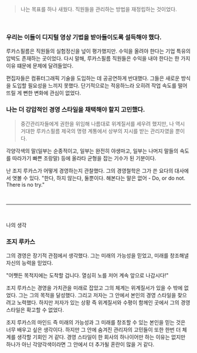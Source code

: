 > 나는 목표를 하나 새웠다.
직원들을 관리하는 방법을 재정립하는 것이었다.
 
<br>

### 우리는 이들이 디지털 영상 기법을 받아들이도록 설득해야 했다.

루카스필름은 직원들의 실험정신을 넢이 평가했지만. 수익을 올려야 한다는 기업 특유의 압박도 존재하는 곳이었다. 다시 말해, 루카스필름 직원들은 수익을 내야 한다는 한 가지 이유 떄문에 문제에 달려들었다.

편집자들은 컴퓨터그래픽 기술을 도입하는 데 공공연하게 반대했다.
그들은 새로운 방식을 도입할 필요성을 느끼지 못했다.
단기적으로는 적응하느라 오히려 작업 속도를 떨어뜨릴 게 뻔한 변화에 관심이 없었다.
<br>

### 나는 더 강압적인 경영 스타일을 채택해야 할지 고민했다.

> 중간관리자들에게 권한을 위임해 나름대로 위계질서를 세우려 했지만, 나 역시 거대한 루카스필름 제국의 명령 계통에서 상부의 지시를 받는 관리자였을 뿐이다.

각양각색의 말(일부는 순종적이고, 일부는 완전히 야생마고, 일부는 나머지 말들의 속도를 따라가기 빠쁜 조랑말) 등에 올라타 균형을 잡는 기수가 된 기분이다.

난 조지 루카스가 어떻게 경영하는지 관찰했다.
그의 경영철학은 그가 쓴 요다의 대사에서 엿볼 수 있다.
"한다, 하지 않는다, 둘뿐이다. 해본다는 말은 없어 - Do, or do not. There is no try."

<br>

___

<br>

나의 생각

### 조지 루카스

그의 경영은 장기적 관점에서 생각했다.
그는 미래의 가능성을 믿었고, 미래를 창조해낼 자신의 능력을 믿었다.

"어쨋든 목적지에는 도착할 겁니다. 열심히 노를 저어 계속 앞으로 나갑시다!"

조지 루카스는 경영을 가치관을 미래로 잡았고 그의 체계는 위계질서가 있을 수 밖에 없었다. 그는 그의 목적을 달성했다. 그리고 저자는 그 안에서 본인의 경영 스타일을 찾으려고 노력했다. 하지만 저자가 있는 상황 즉 위계질서와 수평이 함께인 곳에서 그의 경영 스타일은 확고할 수 없었다.

조지 루카스의 마인드 즉 미래의 가능성과 그 미래를 창조할 수 있는 본인을 믿는 것은 너무 배우고 싶은 생각이다. 하지만 그 안에 숨겨진 관리자의 고민들이 또한 한번 더 체계를 생각할 기회인 거 같다. 경영 스타일이 한 회사의 하나이어만 하는 이유는 없지만 하나가 아닌 각양각색이라면 그 안에서 더 추가될 혼란이 많을 거 같다.
